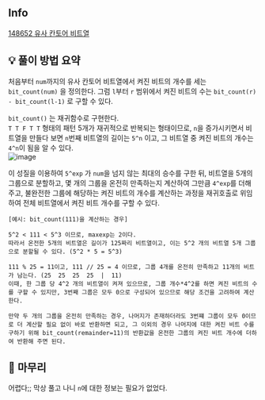 ## Info
[148652 유사 칸토어 비트열](https://school.programmers.co.kr/learn/courses/30/lessons/148652)

## 💡 풀이 방법 요약
처음부터 `num`까지의 유사 칸토어 비트열에서 켜진 비트의 개수를 세는 `bit_count(num)` 을 정의한다. 그럼 `l`부터 `r` 범위에서 켜진 비트의 수는 `bit_count(r) - bit_count(l-1)` 로 구할 수 있다.  
  
`bit_count()` 는 재귀함수로 구현한다.  
`T T F T T` 형태의 패턴 5개가 재귀적으로 반복되는 형태이므로, `n`을 증가시키면서 비트열을 만들다 보면 `n`번째 비트열의 길이는 `5^n` 이고, 그 비트열 중 켜진 비트의 개수는 `4^n`이 됨을 알 수 있다.  
![image](https://github.com/lee-ji-an/Algorithm_Study/assets/31981462/2703d673-76ab-4c50-a32b-51c7728253b7)
  
이 성질을 이용하여 `5^exp` 가 `num`을 넘지 않는 최대의 승수를 구한 뒤, 비트열을 5개의 그룹으로 분할하고, 몇 개의 그룹을 온전히 만족하는지 계산하여 그만큼 `4^exp`를 더해주고, 불완전한 그룹에 해당하는 켜진 비트의 개수를 계산하는 과정을 재귀호출로 위임하여 전체 비트열에서 켜진 비트 개수를 구할 수 있다.
  
```
[예시: bit_count(111)을 계산하는 경우]

5^2 < 111 < 5^3 이므로, maxexp는 2이다.
따라서 온전한 5개의 비트열은 길이가 125짜리 비트열이고, 이는 5^2 개의 비트열 5개 그룹으로 분할될 수 있다. (5^2 * 5 = 5^3)

111 % 25 = 11이고, 111 // 25 = 4 이므로, 그룹 4개를 온전히 만족하고 11개의 비트가 남는다. (25  25  25  25  |  11)
이때, 한 그룹 당 4^2 개의 비트열이 켜져 있으므로, 그룹 개수*4^2를 하면 켜진 비트의 수를 구할 수 있지만, 3번째 그룹은 모두 0으로 구성되어 있으므로 해당 조건을 고려하여 계산한다.

만약 두 개의 그룹을 온전히 만족하는 경우, 나머지가 존재하더라도 3번쨰 그룹이 모두 0이므로 더 계산할 필요 없이 바로 반환하면 되고, 그 이외의 경우 나머지에 대한 켜진 비트 수를 구하기 위해 bit_count(remainder=11)의 반환값을 온전한 그룹의 켜진 비트 개수에 더하여 반환해 주면 된다.
```

## 🙂 마무리
어렵다;; 막상 풀고 나니 `n`에 대한 정보는 필요가 없었다.

